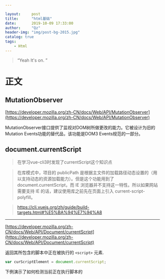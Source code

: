 ```yaml
---

layout:     post
title:      "html基础"
date:       2019-10-09 17:33:00
author:     "Qz"
header-img: "img/post-bg-2015.jpg"
catalog: true
tags:
    - Html
---
```


> “Yeah It's on. ”


# 正文



## MutationObserver

[https://developer.mozilla.org/zh-CN/docs/Web/API/MutationObserver](https://developer.mozilla.org/zh-CN/docs/Web/API/MutationObserver)


MutationObserver接口提供了监视对DOM树所做更改的能力。它被设计为旧的Mutation Events功能的替代品，该功能是DOM3 Events规范的一部分。







## document.currentScript

>在学习vue-cli3时发现了currentScript这个知识点


>在库模式中，项目的 publicPath 是根据主文件的加载路径动态设置的（用以支持动态的资源加载能力）。但是这个功能用到了 document.currentScript，而 IE 浏览器并不支持这一特性。所以如果网站需要支持 IE 的话，建议使用库之前先在页面上引入 current-script-polyfill。

>https://cli.vuejs.org/zh/guide/build-targets.html#%E5%BA%94%E7%94%A8

----------------

[https://developer.mozilla.org/zh-CN/docs/Web/API/Document/currentScript](https://developer.mozilla.org/zh-CN/docs/Web/API/Document/currentScript)

返回其所包含的脚本中正在被执行的 `<script>` 元素.

```javascript
var curScriptElement = document.currentScript;
```


下例演示了如何检测当前正在执行脚本的 <script> 元素是否是以异步模式执行的.

```javascript
if (document.currentScript.async) {
  console.log("Executing asynchronously");
} else {
  console.log("Executing synchronously");
}
```







##  **Range** 

[ https://developer.mozilla.org/zh-CN/docs/Web/API/Range ]( https://developer.mozilla.org/zh-CN/docs/Web/API/Range )

Range对象代表页面上一段连续的区域，通过Range对象可以获取或者修改页面上任何区域的内容。也可以通过Range的方法进行复制和移动页面任何区域的元素。 

**`Range`** 接口表示一个包含节点与文本节点的一部分的文档片段。

可以用 [`Document`](https://developer.mozilla.org/zh-CN/docs/Web/API/Document) 对象的 [`Document.createRange`](https://developer.mozilla.org/zh-CN/docs/Web/API/Document/createRange) 方法创建 Range，也可以用 [`Selection`](https://developer.mozilla.org/zh-CN/docs/Web/API/Selection) 对象的 [`getRangeAt`](https://developer.mozilla.org/zh-CN/docs/Web/API/Selection/getRangeAt) 方法获取 Range。另外，还可以通过 [`Document`](https://developer.mozilla.org/zh-CN/docs/Web/API/Document) 对象的构造函数 [`Range()`](https://developer.mozilla.org/zh-CN/docs/Web/API/Range/Range) 来得到 Range。

### 属性

[`Range.collapsed`](https://developer.mozilla.org/zh-CN/docs/Web/API/Range/collapsed) 只读

返回一个表示 `Range` 的起始位置和终止位置是否相同的[`布尔值`](https://developer.mozilla.org/zh-CN/docs/Web/API/Boolean)。

[`Range.commonAncestorContainer`](https://developer.mozilla.org/zh-CN/docs/Web/API/Range/commonAncestorContainer) 只读

返回完整包含 `startContainer` 和 `endContainer` 的、最深一级的[`节点`](https://developer.mozilla.org/zh-CN/docs/Web/API/Node)。

[`Range.endContainer`](https://developer.mozilla.org/zh-CN/docs/Web/API/Range/endContainer) 只读

返回包含 `Range` 终点的[`节点`](https://developer.mozilla.org/zh-CN/docs/Web/API/Node)。

[`Range.endOffset`](https://developer.mozilla.org/zh-CN/docs/Web/API/Range/endOffset) 只读

返回一个表示 `Range` 终点在 `endContainer` 中的位置的数字。

[`Range.startContainer`](https://developer.mozilla.org/zh-CN/docs/Web/API/Range/startContainer) 只读

返回包含 `Range` 开始的[`节点`](https://developer.mozilla.org/zh-CN/docs/Web/API/Node)。

[`Range.startOffset`](https://developer.mozilla.org/zh-CN/docs/Web/API/Range/startOffset) 只读

返回一个表示 `Range` 起点在 `startContainer` 中的位置的数字。







### 例子

```html
<body>
  <table id="mytable" border="1">
    <tr>
      <td>内容1</td>
      <td>内容2</td>
    </tr>
    <tr>
      <td>内容3</td>
      <td>内容4</td>
    </tr>
  </table>
  <button onclick="delrow()">删除第一行</button>
</body>

```



```html
<script>
  function delrow() {
    var table = document.getElementById("mytable");
    if (table.rows.length > 0) {
      var row = table.rows[0];
      var rangeObj = document.createRange();
      rangeObj.setStartBefore(row);
      rangeObj.setEndAfter(row);
      rangeObj.deleteContents();
    }
  }
</script>
```



### 兼容性

 https://www.caniuse.com/#search=createRange 

 createRange 兼容性非常好，可以使用



## Selection

[ https://developer.mozilla.org/zh-CN/docs/Web/API/Selection ]( https://developer.mozilla.org/zh-CN/docs/Web/API/Selection )

 表示用户选择的文本范围或光标的当前位置。 

```js
const selection = window.getSelection() ;
```

- `selection` 是一个 [`Selection`](https://developer.mozilla.org/zh-CN/docs/Web/API/Selection) 对象。 如果想要将 `selection` 转换为字符串，可通过连接一个空字符串（""）或使用 [`String.toString()`](https://developer.mozilla.org/zh-CN/docs/Web/JavaScript/Reference/Global_Objects/String/toString) 方法。

 一般来说，插入光标的位置可通过 Selection 获取，这时它被标记为 `Collapsed`，这表示选区被压缩至一点，即光标位置。但要注意它与 `focus` 事件或 [`Document.activeElement`](https://developer.mozilla.org/zh-CN/docs/Web/API/Document/activeElement) 等的值没有必然联系。 







## crossorigin属性 

[ https://developer.mozilla.org/zh-CN/docs/Web/HTML/CORS_settings_attributes ]( https://developer.mozilla.org/zh-CN/docs/Web/HTML/CORS_settings_attributes )

[ https://www.chrisyue.com/what-the-hell-is-crossorigin-attribute-in-html-script-tag.html ]( https://www.chrisyue.com/what-the-hell-is-crossorigin-attribute-in-html-script-tag.html )

在HTML5中，一些 HTML 元素提供了对 [CORS](https://developer.mozilla.org/en-US/docs/HTTP/Access_control_CORS) 的支持， 例如`<audio> <img> <link> <script> <video>`均有一个跨域属性 (`crossOrigin` property)，它允许你配置元素获取数据的 CORS 请求。 

| 关键字            | 描述                                                         |
| ----------------- | ------------------------------------------------------------ |
| `anonymous`       | 对此元素的 CORS 请求将不设置凭据标志。                       |
| `use-credentials` | 对此元素的CORS请求将设置凭证标志；这意味着请求将提供凭据。   |
| `""`              | 设置一个空的值，如 `crossorigin` 或 `crossorigin=""`，和设置 `anonymous` 的效果一样。 |

从谷歌的结果来看，比较一致的说法是，当引入跨域的脚本（比如用了 apis.google.com 上的库文件）时，如果这个脚本有错误，因为浏览器的限制（根本原因是协议的规定），是拿不到错误信息的。当本地尝试使用 `window.onerror` 去记录脚本的错误时，跨域脚本的错误只会返回 `Script error`。

而 HTML5 新的规定，是可以允许本地获取到跨域脚本的错误信息的，但有两个条件：一是跨域脚本的服务器必须通过 `Access-Control-Allow-Origin` 头信息允许当前域名可以获取错误信息，二是网页里的 `script` 标签也必须指明 `src` 属性指定的地址是支持跨域的地址，也就是 crossorigin 属性。有了这两个条件，就可以获取跨域脚本的错误信息：


但事情还是不够明朗，看起来跨域脚本报个错也没什么啊，为什么浏览器（准确说是 HTTP 协议）这么轴，非要规定默认情况页面是不能获取跨域脚本错误信息的呢？

这其实跟网络安全有关，不妨举一个例子来说明。

我们先假设浏览器默认可以将跨域脚本的错误信息返回。

这个时候我在我的博客里写下如下代码：



```htmls
<script src="http://某个银行/会员信息网址">
<script src="http://某个银行2/会员信息网址">
...
```





注意 src 里面提到地址，都是 HTML 页面的地址，当成 JS 来执行，肯定是会报错的。



因为我们假设浏览器能报具体错误，这个错误可能是类似于：



>  “请登录” is undefined.
>  “您好” is undefined. 





我们通过报错信息的不一致，可能可以推断出当前访问我博客的会员在某某银行是否有账号。虽然不是什么大问题，但隐私的确是泄漏了，如果我是攻击者我可能会通过判断会员在某家银行是否有账号，『精准』推送相关的钓鱼网站给他。





说清楚了来龙去脉，我们就可以更好的判断，我们是否真的需要给 `script` 标签加上 crossorigin 属性了。另外除了 `script`，所有能引入跨域资源的标签包括 `link` 和 `img` 之类，都有一样的属性。





> `script` 的 crossorigin 和其他标签的 `crossorigin` 属性作用不一样，`script` 的跨域属性跟脚本错误有关，上面已经解释过了，但其他标签的跨域属性跟 Canvas 有关 



另外补充一点：





 加载本地静态文件根本就不牵涉跨域的问题，所以本地就不应该用  crossorigin  



> 印象中如果 crossorigin 用在了本地文件上，浏览器报错信息会告诉你 crossorigin 只能支持 http/https/… 等协议上 





##  integrity 



```html
<script src="https://code.jquery.com/jquery-3.2.1.slim.min.js"
    integrity="sha384-KJ3o2DKtIkvYIK3UENzmM7KCkRr/rE9/Qpg6aAZGJwFDMVNA/GpGFF93hXpG5KkN"
    crossorigin="anonymous">
</script>
```





CDN 虽好，但 CDN 有可能被劫持，导致下载的文件是被篡改过的（比如通过 DNS 劫持），有了 integrity 就可以检查文件是否是原版。但因为本地文件用的域名跟网页是同一个域名，不存在劫持的问题（或者劫持就连网站本身一起被劫持了，那就不是 integrity 能解决的问题了），**所以本地静态文件没有太大必要用这个属性**。



## readyState

[https://developer.mozilla.org/zh-CN/docs/Web/API/Document/readyState](https://developer.mozilla.org/zh-CN/docs/Web/API/Document/readyState)

- `loading`（正在加载）

  [`document`](https://developer.mozilla.org/zh-CN/docs/Web/API/Document) 仍在加载。

- `interactive`（可交互）

  文档已被解析，"**正在加载**"状态结束，但是诸如图像，样式表和框架之类的子资源仍在加载。

- `complete`（完成）

  文档和所有子资源已完成加载。表示 `load (en-US)` 状态的事件即将被触发。



[readyState 用于开源库](https://www.zhangxinxu.com/wordpress/2019/10/document-readystate/)

如果insert.js是一个公用组件，尤其以后会开源的那种，那势必要考虑到各种加载场景，页面的头部，页面底部，或者异步动态加载。

```javascript
if (document.readyState != 'loading') {
    init();
} else {
    window.addEventListener("DOMContentLoaded", function () {
        init();
    });
}
```

## a标签

### rel属性

[https://www.w3school.com.cn/tags/att_a_rel.asp](https://www.w3school.com.cn/tags/att_a_rel.asp)

浏览器支持: 所有浏览器都支持 rel 属性。


虽然在理论上讲，浏览器可以利用 rel 和 rev 属性改变锚内容的外观、或者自动构建文档浏览菜单，其他工具也可以使用这些属性来构建特殊的链接集合、目录和索引，但是只有极少数浏览器才会利用这些属性来改变链接的外观。


>提示：尽管浏览器不会以任何方式使用该属性，不过搜索引擎可以利用该属性获得更多有关链接的信息。

---

定义和用法

`<a>` 标签的 rel 属性用于指定当前文档与被链接文档的关系。


用于` <a>` 标签的可选属性 rel 和 rev 分别表示源文档与目标文档之间正式的关系和方向。

rel 属性指定从源文档到目标文档的关系，而 rev 属性则指定从目标文档到源文档的关系。这两种属性可以在`<a>` 标签中同时使用。

```
<a href="part_12.html" rel="next" rev="prev">
```

----

**重要rel="noreferrer"**

[http://ju.outofmemory.cn/entry/172298](http://ju.outofmemory.cn/entry/172298)

在一个页面A中，点击一个链接，浏览器会跳转到页面B。那么如何描述A和B的关系呢？我们把A定义为B的refer/referrer/referer

通俗地说，A是B的来源页面/引荐页面。从技术实现上，你从浏览器起发出的任何请求（不准确，先这么理解吧），例如打开新页面、请求静态资源、ajax、请求后端api等等，都会在请求头部添加

----

问题出现

最近在做node爬虫时，发现，有一些页面需要跳转到某网站（新开页面），但这个网站链接链过去会报403错误，如下图。但是，从浏览器输入地址，则没有问题。

**如果链接链过去的时候不带referrer信息，则网页能够正常打开。**

**最简易直观的实现方式，如果一个a标签设置了rel=”noreferrer”，那么点击这个链接时不传递referrer信息。（注意，这个html5标准中和referrer是正确的拼法）**

```
<a href="http://baidu.com" target="_blank" rel="noreferrer">跳转</a>
```


>如果担心兼容性问题，可以使用 noreferrer.js 



### href

要实现点击a标签原地不动 不跳转 不刷新效果

href  = ""  是不行的

解决方式：

**href="javascript:void(0);" **



### target

_blank

浏览器总在一个新打开、未命名的窗口中载入目标文档。

_self

这个目标的值对所有没有指定目标的 `<a>` 标签是默认目标，它使得目标文档载入并显示在相同的框架或者窗口中作为源文档。这个目标是多余且不必要的，除非和文档标题 `<base>` 标签中的 target 属性一起使用。

_parent

这个目标使得文档载入父窗口或者包含来超链接引用的框架的框架集。如果这个引用是在窗口或者在顶级框架中，那么它与目标 _self 等效。

_top

这个目标使得文档载入包含这个超链接的窗口，用 _top 目标将会清除所有被包含的框架并将文档载入整个浏览器窗口。



**提示：
这些 target 的所有 4个值都以下划线开始。任何其他用一个下划线作为开头的窗口或者目标都会被浏览器忽略，因此，不要将下划线作为文档中定义的任何框架 name 或 id 的第一个字符。**



### 补充

#### 在新窗口中打开页面的坑

[网页链接](http://imweb.io/topic/584cd0459be501ba17b10aaa)

用a标签的target="_blank"属性，或者window.open(url)在新窗口中打开页面时，会存在潜在的安全问题。为什么呢？这个锅是一个叫opener的全局对象的锅。

---

性能问题

为什么新窗口中的页面会影响父页面的线程呢？chrome不是每个标签页一个单独的进程？然后进程内包含若干线程吗？

确实，chrome有不同的标签页面使用不同进程和线程，但是有个例外，通过a标签的target="_blank"属性，或者window.open(url)在新窗口中打开页面, 会与父窗口共用进程和线程。为什么呢？

还是因为opener。。。。因为opener里有DOM信息。两个进程中同时hold住了DOM信息，在多进程下很难道控制，所以干脆就放在一个进程里了。这个算是chrome的一个小缺陷（firefox也有，ie没有），不过chrome目前正在跟进和优化这里。

---

解决方案

* 如果是a标签要在新窗口中打开，添加noopener属性
* 如果是js中打开新窗口，手动将新窗口的opener置为null

```html
<a target="_blank" href="http://keenwon.com/">点击</a>
```

在新打开的标签页通过window.oponer ，可以获得当前页面的window 。这样的话，http://keenwon.com（被打开的页面）将获得当前页面的部分控制权，即使新打开的页面是跨域的也照样可以（例如location 就不存在跨域问题）。  



## input



### 上传文件



[https://juejin.im/post/5aacc64e6fb9a028c6757bab](https://juejin.im/post/5aacc64e6fb9a028c6757bab)


```html
<input class="addPicInput" type="file" ref="uploadFile"
       @change="fileChange" accept="image/*" multiple>
```


>multiple


在实际开发过程中，会遇到上传文件的一些需求。但是使用原生的`<input type="file" />`在使用中存在一些问题

* 在未上传文件时，显示"no file choosen"，用户界面不友好，不可配置
* 上传同一个文件，不会触发change事件，即使该文件做过修改
* 用户如果在上传过程中点击了“取消”，已经上传的文件会被移除



### 解决思路


在阅读了一些源码之后，总结了如下的解决方案。有点偷梁换柱的意思:

* 将真正的`<input type="file" />`隐藏，使用自定义的button通过$refs去触发文件上传，实现自定义显示
* 文件上传之后，处理完文件，将`<input type="file" />`的value设置为null，这样下次即使上传的是同一个文件，仍然会触发change事件
* 使用上述方法，点击取消文件被移除，但是不影响页面展示



### 监听中文输入

[https://juejin.cn/post/6844903950634713096](https://juejin.cn/post/6844903950634713096)

compositionstart和compositionend

> The compositionstart event is fired when a text composition system such as an `input method editor starts a new composition session`.For example, this event could be fired after a user starts entering a Chinese character using a Pinyin IME.

> The compositionend event is fired when a text composition system such as an `input method editor completes or cancels the current composition session`.For example, this event could be fired after a user finishes entering a Chinese character using a Pinyin IME.

- `positionstart` 事件,当用户使用拼音输入法开始输入汉字时，这个事件就会被触发。
- `compositionend` 事件, 当文中文输入完成时, compositionend 事件将被触发。









## audio



### 切换url播放

```html
  <audio id="Audio" src="https://demo.dj63.com//2016/串烧舞曲/20150926/全中文CLUB音乐情一动心就痛情感慢摇串烧.mp3" controls>11111</audio>
  <button onclick="changeUrl()">切换audio url</button>
```



```js
  const audio = document.getElementById("Audio")
  const url2 = "https://demo.dj63.com//2016/%E4%B8%B2%E7%83%A7%E8%88%9E%E6%9B%B2/20161123/[%E9%A3%8E%E5%90%B9%E9%BA%A6%E6%B5%AA]%E6%89%93%E9%80%A0%E4%B8%AD%E8%8B%B1%E6%96%87%E6%97%8B%E5%BE%8B%E5%BC%B9%E8%B7%B3CLUB%E8%88%9E%E6%9B%B2%E4%B8%B2%E7%83%A7.mp3"

  function changeUrl(){
    audio.src = url2
    // 记得调用play()  
    audio.play()	
  }
```



## iframe

[https://developer.mozilla.org/zh-CN/docs/Web/HTML/Element/iframe](https://developer.mozilla.org/zh-CN/docs/Web/HTML/Element/iframe)

**HTML内联框架元素 (`<iframe>`)** 表示嵌套的[browsing context](https://developer.mozilla.org/zh-CN/docs/Glossary/Browsing_context)。它能够将另一个HTML页面嵌入到当前页面中。

每个嵌入的浏览上下文（embedded browsing context）都有自己的[会话历史记录(session history)](https://developer.mozilla.org/zh-CN/docs/Web/API/History)和[DOM树](https://developer.mozilla.org/zh-CN/docs/Web/API/Document)。包含嵌入内容的浏览上下文称为*父级浏览上下文*。顶级浏览上下文（没有父级）通常是由 [`Window`](https://developer.mozilla.org/zh-CN/docs/Web/API/Window) 对象表示的浏览器窗口。



### 优点

1. **安全性**：
   - `iframe`提供了一个隔离的环境，可以保护主文档的内容不受到嵌入内容的直接影响，从而减少跨站脚本（XSS）攻击的风险。
2. **简单的嵌入**：
   - 通过简单的HTML代码，用户可以方便地在网页中嵌入其他网站的内容，如视频、地图、外部应用等，而无需深度集成。
3. **独立加载**：
   - 嵌入的`iframe`内容可以独立于主页面加载，这有助于提高页面性能，尤其是在加载重内容时。
4. **跨域支持**：
   - `iframe`可以嵌入不同域名的内容，允许使用各种外部资源而不需要同源策略的问题。
5. **易于更新和维护**：
   - 嵌入内容（如视频或应用）只需在提供者的服务器上更新，用户无需更改主页面代码。
6. **响应式设计**：
   - 可以通过CSS和JavaScript对`iframe`进行样式调整，使其适配多种屏幕尺寸，支持响应式设计。
7. **功能扩展**：
   * 可以在iframe内部提供各种功能，如播社交分享和分析工具等，而不需要改动主页面的JavaScript或CSS。

### 缺点

1. **性能问题**：`iframe` 会增加额外的HTTP请求，可能导致页面加载速度变慢，尤其是在嵌入多个 `iframe` 时。
2. **SEO挑战**：搜索引擎可能不优化 `iframe` 中的内容，导致这些内容未被索引，从而影响SEO性能。
3. **跨域问题**：由于浏览器的同源策略，`iframe` 中的内容可能无法与主页面进行充分的交互，限制了功能。
4. **用户体验**：在某些情况下，`iframe` 可能导致不一致的用户体验，尤其是在不同的设备和浏览器上。
5. **维护复杂性**：如果嵌入的内容更新频繁，可能需要额外的维护开销來保证内容的正常显示。





### 跨域问题

**iframe标签本身是可以跨域的**

如果是[iframe](https://so.csdn.net/so/search?q=iframe&spm=1001.2101.3001.7020)不传递参数的话，是可以src嵌入不同的网页的，例如你嵌入一个baidu，只要没有数据交互也是可以的。

**但是，当父子页面需要通信时就会存在跨域，父子页面需要同源才能通信。**





### 性能问题 

使用 `<iframe>` 加载内容确实可能会对页面性能产生一定影响，具体影响取决于多个因素。以下是一些可能影响性能的方面：

1. **额外的网络请求**

- `<iframe>` 会导致浏览器发起额外的 HTTP 请求来加载 `<iframe>` 中的内容。这可能会增加页面加载时间，特别是如果 `iframe` 加载的是大文件或复杂的内容。

2. **渲染和绘制**

- 每个 `<iframe>` 都是一个独立的文档上下文，浏览器会为每个 iframe 渲染一个新的页面。这增加了浏览器的渲染负担，可能导致整体页面性能下降，尤其是当多个 `<iframe>` 同时加载时。

3. **阻塞主线程**

- 如果 `<iframe>` 加载的内容包含执行 JavaScript 的代码，且这些代码阻塞了主线程，会影响主页面的性能。尤其是 synchronous 的脚本会阻塞页面的渲染。

4. **CSS 和 JavaScript**

- 如果 `<iframe>` 包含大量的 CSS 和 JavaScript 文件，可能会导致页面加载时间延长和性能下降。

5. **跨域资源共享**

- 如果 `iframe` 加载的内容来自不同的域，可能会影响页面与 `iframe` 交互的性能，尤其是在 API 调用和数据交流涉及跨域请求的情况下。

6. **内存使用**

- 多个 `<iframe>` 会使用额外的内存。这在资源受限的设备上（如移动设备）可能会导致性能瓶颈。

优化建议

- **延迟加载 (`lazy loading`)**: 对于不需要立即显示的 `<iframe>`，可以使用懒加载技术，等到用户滚动到该部分时再加载，从而减少初始加载时间。
- **使用 `sandbox`**: 如果 `iframe` 不需要与父页面交互，使用 `sandbox` 属性可以限制 `<iframe>` 的功能，从而提高整体安全性和性能。
- **减少数量**: 尽量减少页面上使用的 `<iframe>` 数量。
- **内容优化**: 确保 `<iframe>` 中的内容经过优化，避免不必要的资源加载。

总结

总的来说，`<iframe>` 的使用会对性能产生一定的影响，尤其是在它加载外部内容时。了解这一点并采取相应的优化措施，可以帮助尽量减少性能上的损失。如果你有特定的使用场景或其他问题，可以进一步探讨！





### sandbox

`iframe` 的 `sandbox` 属性用于增加安全性，限制嵌入内容的功能。`sandbox` 属性可以接受多个值，下面是一些常见的默认值和它们的功能：

1. **默认行为（无任何值）**：使用 `sandbox` 属性但不指定任何值时，iframe 内的内容会受到一系列严格的限制，包括：
   - 禁止执行 JavaScript
   - 禁止提交表单
   - 禁止使用插件
   - 禁止弹出新窗口
   - 禁止访问父文档的 DOM
2. **允许特定功能**：你可以添加不同的关键字来解除这些限制。例如：
   - `allow-same-origin`：允许 iframe 从相同源加载资源。
   - `allow-scripts`：允许 iframe 内部执行 JavaScript。
   - `allow-forms`：允许提交表单。
   - `allow-popups`：允许弹出窗口。

例如，`<iframe sandbox="allow-scripts allow-same-origin">` 将允许脚本和相同源的访问，但其他限制仍然适用。



### X-Frame-Options

 X-Frame-Options 响应头来限制其在 iframe 中的嵌套。X-Frame-Options 是一种安全策略，**可以由网站的服务器设置**，用于控制页面是否允许在 iframe 中嵌套。

1. **DENY**: 完全不允许页面在任何 `<iframe>` 中加载。
2. **SAMEORIGIN**: 允许页面在同源（即相同域名）的 `<iframe>` 中加载。
3. **ALLOW-FROM uri**: 允许指定的 URI 加载该页面（虽然此选项在许多现代浏览器中已不再支持）。





## Attributes and properties

[https://javascript.info/dom-attributes-and-properties](https://javascript.info/dom-attributes-and-properties)



总结

- **Attributes – is what’s written in HTML.**
- **Properties – is what’s in DOM objects.**



|      | Properties                                                   | Attributes                 |
| :--- | :----------------------------------------------------------- | :------------------------- |
| Type | Any value, standard properties have types described in the spec | A string                   |
| Name | Name is case-sensitive                                       | Name is not case-sensitive |

For most situations using DOM properties is preferable. We should refer to attributes only when DOM properties do not suit us, when we need exactly attributes, for instance:

- We need a non-standard attribute. But if it starts with `data-`, then we should use `dataset`.
- We want to read the value “as written” in HTML. The value of the DOM property may be different, for instance the `href` property is always a full URL, and we may want to get the “original” value.





----



When the browser loads the page, it “reads” (another word: “parses”) the HTML and generates DOM objects from it. For element nodes, most standard HTML attributes automatically become properties of DOM objects.



For instance, if the tag is `<body id="page">`, then the DOM object has `body.id="page"`.



But the attribute-property mapping is not one-to-one









---



[DOM properties](https://javascript.info/dom-attributes-and-properties#dom-properties)

We’ve already seen built-in DOM properties. There are a lot. But technically no one limits us, and if there aren’t enough, we can add our own.

DOM nodes are regular JavaScript objects. We can alter them.



For instance, let’s create a new property in `document.body`:



```js
document.body.myData = {
  name: 'Caesar',
  title: 'Imperator'
};

alert(document.body.myData.title); // Imperator
```

We can add a method as well:

```js
document.body.sayTagName = function() {
  alert(this.tagName);
};

document.body.sayTagName(); // BODY (the value of "this" in the method is document.body)

```

We can also modify built-in prototypes like `Element.prototype` and add new methods to all elements:

```js
Element.prototype.sayHi = function() {
  alert(`Hello, I'm ${this.tagName}`);
};

document.documentElement.sayHi(); // Hello, I'm HTML
document.body.sayHi(); // Hello, I'm BODY
```

So, DOM properties and methods behave just like those of regular JavaScript objects:

- They can have any value.
- They are case-sensitive (write `elem.nodeType`, not `elem.NoDeTyPe`).



----

[HTML attributes](https://javascript.info/dom-attributes-and-properties#html-attributes)



In HTML, tags may have attributes. When the browser parses the HTML to create DOM objects for tags, it recognizes *standard* attributes and creates DOM properties from them.



在HTML中，标签可以有属性。当浏览器解析HTML以创建标记的DOM对象时，它识别标准属性并从中创建DOM属性。



So when an element has `id` or another *standard* attribute, the corresponding property gets created. But that doesn’t happen if the attribute is non-standard.s



因此，当一个元素具有id或另一个标准属性时，相应的属性将被创建。但是如果属性是非标准的，就不会发生这种情况。



For instance:

```html
<body id="test" something="non-standard">
  <script>
    alert(document.body.id); // test
    // non-standard attribute does not yield a property
    alert(document.body.something); // undefined
  </script>
</body>
```

Please note that a standard attribute for one element can be unknown for another one. For instance, `"type"` is standard for `<input>` ([HTMLInputElement](https://html.spec.whatwg.org/#htmlinputelement)), but not for `<body>` ([HTMLBodyElement](https://html.spec.whatwg.org/#htmlbodyelement)). Standard attributes are described in the specification for the corresponding element class.



Here we can see it:

```html
<body id="body" type="...">
  <input id="input" type="text">
  <script>
    alert(input.type); // text
    alert(body.type); // undefined: DOM property not created, because it's non-standard
  </script>
</body>
```

So, if an attribute is non-standard, there won’t be a DOM-property for it. Is there a way to access such attributes?



Sure. All attributes are accessible by using the following methods:

- `elem.hasAttribute(name)` – checks for existence.
- `elem.getAttribute(name)` – gets the value.
- `elem.setAttribute(name, value)` – sets the value.
- `elem.removeAttribute(name)` – removes the attribute.

These methods operate exactly with what’s written in HTML.



Also one can read all attributes using `elem.attributes`: a collection of objects that belong to a built-in [Attr](https://dom.spec.whatwg.org/#attr) class, with `name` and `value` properties.



Here’s a demo of reading a non-standard property:

```html
<body something="non-standard">
  <script>
    alert(document.body.getAttribute('something')); // non-standard
  </script>
</body>

```



HTML attributes have the following features:

- Their name is case-insensitive (`id` is same as `ID`).    // 不区分大小写的
- Their values are always strings.



Here’s an extended demo of working with attributes:

```html
<body>
  <div id="elem" about="Elephant"></div>

  <script>
    alert( elem.getAttribute('About') ); // (1) 'Elephant', reading

    elem.setAttribute('Test', 123); // (2), writing

    alert( elem.outerHTML ); // (3), see if the attribute is in HTML (yes)

    for (let attr of elem.attributes) { // (4) list all
      alert( `${attr.name} = ${attr.value}` );
    }
  </script>
</body>
```

Please note:

1. `getAttribute('About')` – the first letter is uppercase here, and in HTML it’s all lowercase. But that doesn’t matter: attribute names are case-insensitive.
2. We can assign anything to an attribute, but it becomes a string. So here we have `"123"` as the value.
3. All attributes including ones that we set are visible in `outerHTML`.
4. The `attributes` collection is iterable and has all the attributes of the element (standard and non-standard) as objects with `name` and `value` properties.



---

[Property-attribute synchronization](https://javascript.info/dom-attributes-and-properties#property-attribute-synchronization)



When a standard attribute changes, the corresponding property is auto-updated, and (with some exceptions) vice versa.

In the example below `id` is modified as an attribute, and we can see the property changed too. And then the same backwards:



```html
<input>

<script>
  let input = document.querySelector('input');

  // attribute => property
  input.setAttribute('id', 'id');
  alert(input.id); // id (updated)

  // property => attribute
  input.id = 'newId';
  alert(input.getAttribute('id')); // newId (updated)
</script>

```

But there are exclusions, for instance `input.value` synchronizes only from attribute → to property, but not back:

```html
<input>

<script>
  let input = document.querySelector('input');

  // attribute => property
  input.setAttribute('value', 'text');
  alert(input.value); // text

  // NOT property => attribute
  input.value = 'newValue';
  alert(input.getAttribute('value')); // text (not updated!)
</script>
```

In the example above:

- Changing the attribute `value` updates the property.
- But the property change does not affect the attribute.



That “feature” may actually come in handy, because the user actions may lead to `value` changes, and then after them, if we want to recover the “original” value from HTML, it’s in the attribute.

----

DOM properties are not always strings. For instance, the `input.checked` property (for checkboxes) is a boolean:



```html
<input id="input" type="checkbox" checked> checkbox

<script>
  alert(input.getAttribute('checked')); // the attribute value is: empty string
  alert(input.checked); // the property value is: true
</script>

```

There are other examples. The `style` attribute is a string, but the `style` property is an object:



```html
<div id="div" style="color:red;font-size:120%">Hello</div>

<script>
  // string
  alert(div.getAttribute('style')); // color:red;font-size:120%

  // object
  alert(div.style); // [object CSSStyleDeclaration]
  alert(div.style.color); // red
</script>

```

Most properties are strings though.

---



**All attributes starting with “data-” are reserved for programmers’ use. They are available in the `dataset` property.**



Multiword attributes like `data-order-state` become camel-cased: `dataset.orderState`.



Here’s a rewritten “order state” example:



```html
<style>
  .order[data-order-state="new"] {
    color: green;
  }

  .order[data-order-state="pending"] {
    color: blue;
  }

  .order[data-order-state="canceled"] {
    color: red;
  }
</style>

<div id="order" class="order" data-order-state="new">
  A new order.
</div>

<script>
  // read
  alert(order.dataset.orderState); // new

  // modify
  order.dataset.orderState = "pending"; // (*)
</script>
```

Using `data-*` attributes is a valid, safe way to pass custom data.



## activeElement

当前获得焦点的元素:

```js
var x = document.activeElement.tagName;
// BUTTON
```

一个别的例子：

```js
document.activeElement.blur()
```



## attribute中的dir 

**dir**是一个指示元素中文本方向的枚举属性。它的取值如下：

- ltr, 指从左到右，用于那种从左向右书写的语言（比如英语）；

- rtl, 指从右到左，用于那种从右向左书写的语言（比如阿拉伯语）；

- auto, 指由用户代理决定方向。它在解析元素中字符时会运用一个基本算法，直到发现一个具有强方向性的字符，然后将这一方向应用于整个元素。



```js
const isRTL = document.documentElement.getAttribute('dir') == 'rtl'
fakeElem.style[ isRTL ? 'right' : 'left' ] = '-9999px'
```





## Preload 和 Prefetch

> 最近在研究vue-cli3，发现用到了一个插件PreloadPlugin，所以在这里学习一下preload和prefetch的知识。

[@vue/preload-webpack-plugin](https://www.npmjs.com/package/@vue/preload-webpack-plugin)

### Preload

Preload 是一种新的web标准，旨在提高性能并为web开发人员提供更细粒度的加载控制

Preload is a web standard aimed at improving performance and granular loading of resources. It is a declarative fetch that can tell a browser to start fetching a source because a developer knows the resource will be needed soon. 

```html
<link rel="preload" ></link>
```

preload通常用于本页面要用到的关键资源，包括关键js、字体、css文件。preload将会把资源得下载顺序权重提高，使得关键数据提前下载好，优化页面打开速度。

**preload 是声明式的 fetch，可以强制浏览器请求资源，同时不阻塞文档 [onload](https://developer.mozilla.org/en-US/docs/Web/API/GlobalEventHandlers/onload) 事件。**

preload：当前页面使用，尽早下载，优先级较高；




### Prefetch

```html
<link rel="prefetch" ></link>
```

prefetch：首次渲染时不需要，之后可能需要。优先级较低，在浏览器空闲时才会下载。使用场景：比如当前页可能跳转的页面，或者条件加载的资源。



```js
什么时候该用 <link rel=”preload”> ？ 什么时候又该用 <link rel=”prefetch”> ?
```

**建议：对于当前页面很有必要的资源使用 preload，对于可能在将来的页面中使用的资源使用 prefetch。**

preload 是对浏览器指示预先请求当前页需要的资源（关键的脚本，字体，主要图片）。

prefetch 应用场景稍微又些不同 —— 用户将来可能在其他部分（比如视图或页面）使用到的资源。如果 A 页面发起一个 B 页面的 prefetch 请求，这个资源获取过程和导航请求可能是同步进行的，而如果我们用 preload 的话，页面 A 离开时它会立即停止。



preload 和 prefetch 都被存储在 **HTTP 缓存中**。

当一个资源被 **preload 或者 prefetch** 获取后，它可以从 HTTP 缓存移动至渲染器的内存缓存中。如果资源可以被缓存（比如说存在有效的[cache-control](https://developer.mozilla.org/en-US/docs/Web/HTTP/Headers/Cache-Control) 和 max-age），它被存储在 HTTP 缓存中可以被**现在或将来的任务使用**，如果资源不能被缓存在 HTTP 缓存中，作为代替，它被放在内存缓存中直到被使用。





## Web worker 和 Service worker

[https://tinyshare.cn/post/HpDVBvTWbUD](https://tinyshare.cn/post/HpDVBvTWbUD)

Web worker，service worker和worklet，这些都是“JavaScript Workers”，虽然它们在运行方式上有一些相似的地方，并且它们在使用上也有一些重叠的地方。

一般来说，一个worker是一个脚本在浏览器主线程之外的单独的线程上运行。如果你想要在HTML文档中引用一个`<script>`标签的典型的JavaScript文件，它会运行在主线程上。如果主线程上有太多的计算，会拖慢网站的速度，造成交互卡顿和响应延迟。

**Web workers**

Web workers是最常用的worker类型。它不像另外两种，它们除了运行在主线程外的特性外，没有一个特殊的应用场景。所以，web worker可以用于减少主线程上大量的线程活动。

![web-worker](https://bitsofco.de/content/images/2018/11/web-worker.jpg)

**worker.js**文件中的任何代码都会开始运行，web worker最有用的是用于减少那些可能需要花费很长时间的工序或者与其他线程上平行运行。一个很好的例子是图片线程web应用：[Squoosh](https://squoosh.app/)，它使用web worker来处理图片处理任务，可以让主线程有精力处理用户与应用的交互而不被打扰。

像所有的worker，web worker没有获取DOM的权限，这意味着任何需要的信息将被在worker和主脚本间传递，传递参数使用**window.postMessage()**。

```javascript
/* main.js */线程

// 创建 worker
const myWorker = new Worker('worker.js');

// 向 worker 传递信息
myWorker.postMessage('Hello!');

// 接收从 worker 传递过来的信息
myWorker.onmessage = function(e) {
  console.log(e.data);
}
```

在worker脚本中，我们可以监听主脚本中的消息，并将响应返回。

```js
/* worker.js */

// 接收主文件的信息
self.onmessage = function(e) {
  console.log(e.data);

  // 向主文件发送信息
  self.postMessage(workerResult);
}
```

**Service workers**

Service workers 是一种提供详细的作为浏览器和网络或缓存间的代理的服务。

![service-worker](https://bitsofco.de/content/images/2018/11/service-worker.jpg)

与Web worker类似，service worker 是在主脚本文件中注册，引用到一个专门的service worker文件。

```js
/* main.js */
navigator.serviceWorker.register('/service-worker.js');

```

与一般的web worker不同，service worker有一些额外的特性来实现代理的目的。只要它们被安装且被激活，service worker就可以拦截主文档中发起的任何网络请求。

```js
/* service-worker.js */

// Install （安装）
self.addEventListener('install', function(event) {
    // ...
});

// Activate （激活）
self.addEventListener('activate', function(event) {
    // ...
});

// 监听主文档中的网络请求
self.addEventListener('fetch', function(event) {
    // ...
});

```

只要一被拦截，service worker就可以返回一个缓存中的文档作为响应，而不用走网络请求，因此可以让应用离线运行。

```js
/* service-worker.js */

self.addEventListener('fetch', function(event) {
    // 返回缓存中的数据
    event.respondWith(
        caches.match(event.request);
    );
});
```

